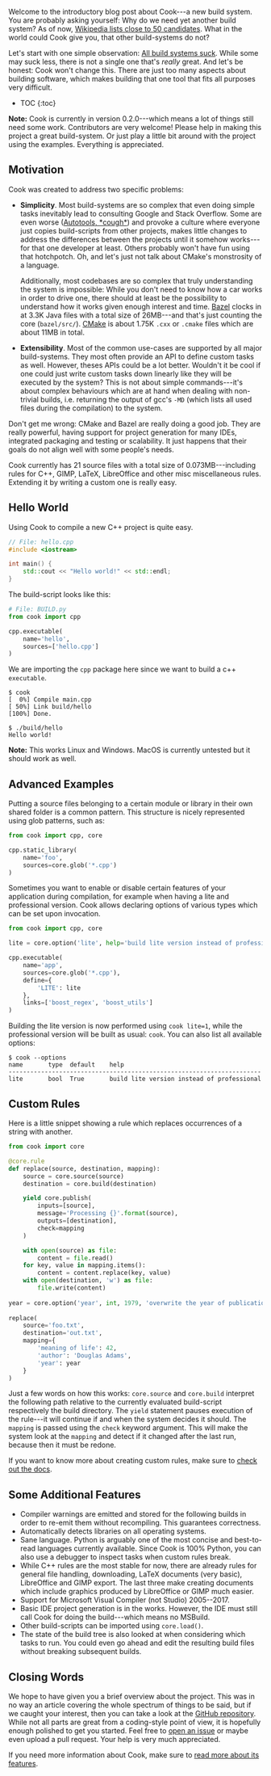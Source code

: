 Welcome to the introductory blog post about Cook---a new build system. You are 
probably asking yourself: Why do we need yet another build system? As of now,
[Wikipedia lists close to 50 candidates](https://en.wikipedia.org/wiki/List_of_build_automation_software).
What in the world could Cook give you, that other build-systems do not?

Let's start with one simple observation: [All build systems suck](http://msoucy.me/seminars/bss/#(1)). 
While some may suck less, there is not a single one that's *really* great. And
let's be honest: Cook won't change this. There are just too many aspects about
building software, which makes building that one tool that fits
all purposes very difficult.

* TOC
{:toc}

**Note:** Cook is currently in version 0.2.0---which means a lot of things 
still need some work. Contributors are very welcome! Please help in making this
project a great build-system. Or just play a little bit around with the project
using the examples. Everything is appreciated.


## Motivation

Cook was created to address two specific problems:

- **Simplicity**. Most build-systems are so complex that even doing simple
  tasks inevitably lead to consulting Google and Stack Overflow. Some are even
  worse ([Autotools, \*cough\*](http://voices.canonical.com/jussi.pakkanen/2011/09/13/autotools/))
  and provoke a culture where everyone just copies build-scripts from other
  projects, makes little changes to address the differences between the projects
  until it somehow works---for that one developer at least. Others probably
  won't have fun using that hotchpotch. Oh, and let's just not talk about 
  CMake's monstrosity of a language.
  
  Additionally, most codebases are so
  complex that truly understanding the system is impossible: While you don't
  need to know how a car works in order to drive one, there should at least be 
  the possibility to understand how it works given enough interest and time.
  [Bazel](https://bazel.build/) clocks in at 3.3K Java files with a total size 
  of 26MB---and that's just counting the core (`bazel/src/`). 
  [CMake](https://cmake.org/) is about 1.75K `.cxx` or `.cmake` files which are
  about 11MB in total.
- **Extensibility**. Most of the common use-cases are supported by all major
  build-systems. They most often provide an API to define custom tasks as well.
  However, theses APIs could be a lot better. Wouldn't it be cool if one could
  just write custom tasks down linearly like they will be executed by the
  system? This is not about simple commands---it's about complex behaviours 
  which are at hand when dealing with non-trivial builds, i.e. returning the
  output of gcc's `-MD` (which lists all used files during the compilation) to
  the system.

Don't get me wrong: CMake and Bazel are really doing a good job. They are 
really powerful, having support for project generation for many IDEs, 
integrated packaging and testing or scalability. It just happens that their 
goals do not align well with some people's needs.

Cook currently has 21 source files with a total size of 0.073MB---including 
rules for C++, GIMP, LaTeX, LibreOffice and other misc miscellaneous rules. 
Extending it by writing a custom one is really easy.
  

## Hello World

Using Cook to compile a new C++ project is quite easy.

```c++
// File: hello.cpp
#include <iostream>

int main() {
    std::cout << "Hello world!" << std::endl;
}
```

The build-script looks like this:

```python
# File: BUILD.py
from cook import cpp

cpp.executable(
    name='hello',
    sources=['hello.cpp']
)
```

We are importing the `cpp` package here since we want to build a c++ 
`executable`.

```
$ cook
[  0%] Compile main.cpp
[ 50%] Link build/hello
[100%] Done.

$ ./build/hello
Hello world!
```

**Note:** This works Linux and Windows. MacOS is currently
untested but it should work as well.


## Advanced Examples

Putting a source files belonging to a certain module or library in their own
shared folder is a common pattern. This structure is nicely represented using
glob patterns, such as:

```python
from cook import cpp, core

cpp.static_library(
    name='foo',
    sources=core.glob('*.cpp')
)
```

Sometimes you want to enable or disable certain features of your application 
during compilation, for example when having a lite and professional version.
Cook allows declaring options of various types which can be set upon 
invocation.

```python
from cook import cpp, core

lite = core.option('lite', help='build lite version instead of professional')

cpp.executable(
    name='app',
    sources=core.glob('*.cpp'),
    define={
        'LITE': lite
    },
    links=['boost_regex', 'boost_utils']
)
```

Building the lite version is now performed using `cook lite=1`, while the 
professional version will be built as usual: `cook`. You can also list all
available options:

```
$ cook --options
name       type  default    help                
----------------------------------------------------------------------
lite       bool  True       build lite version instead of professional
```


## Custom Rules

Here is a little snippet showing a rule which replaces occurrences of a string 
with another.

```python
from cook import core

@core.rule
def replace(source, destination, mapping):
    source = core.source(source)
    destination = core.build(destination)

    yield core.publish(
        inputs=[source],
        message='Processing {}'.format(source),
        outputs=[destination],
        check=mapping
    )

    with open(source) as file:
        content = file.read()
    for key, value in mapping.items():
        content = content.replace(key, value)
    with open(destination, 'w') as file:
        file.write(content)
        
year = core.option('year', int, 1979, 'overwrite the year of publication')
        
replace(
    source='foo.txt',
    destination='out.txt',
    mapping={
        'meaning of life': 42,
        'author': 'Douglas Adams',
        'year': year
    }
)
```

Just a few words on how this works: `core.source` and `core.build` interpret
the following path relative to the currently evaluated build-script 
respectively the build directory. The `yield` statement pauses execution of the
rule---it will continue if and when the system decides it should. The `mapping`
is passed using the `check` keyword argument. This will make the system look at
the `mapping` and detect if it changed after the last run, because then it must 
be redone.

If you want to know more about creating custom rules, make sure to 
[check out the docs](/docs/custom-rules/).


## Some Additional Features

- Compiler warnings are emitted and stored for the following builds in order
  to re-emit them without recompiling. This guarantees correctness.
- Automatically detects libraries on all operating systems.
- Sane language. Python is arguably one of the most concise and best-to-read 
  languages currently available. Since Cook is 100% Python, you can also use
  a debugger to inspect tasks when custom rules break.  
- While C++ rules are the most stable for now, there are already rules for 
  general file handling, downloading, LaTeX documents (very basic), LibreOffice
  and GIMP export. The last three make creating documents which include 
  graphics produced by LibreOffice or GIMP much easier.
- Support for Microsoft Visual Compiler (not Studio) 2005--2017.
- Basic IDE project generation is in the works. However, the IDE must still 
  call Cook for doing the build---which means no MSBuild.
- Other build-scripts can be imported using `core.load()`.
- The state of the build tree is also looked at when considering which tasks to
  run. You could even go ahead and edit the resulting build files without 
  breaking subsequent builds.


## Closing Words

We hope to have given you a brief overview about the project. This was in no 
way an article covering the whole spectrum of things to be said, but if we 
caught your interest, then you can take a look at the 
[GitHub repository](https://github.com/jachris/cook). While not all parts are
great from a coding-style point of view, it is hopefully enough polished to get
you started. Feel free to 
[open an issue](https://github.com/jachris/cook/issues) or maybe even upload a 
pull request. Your help is very much appreciated.

If you need more information about Cook, make sure to [read more about its 
features](/docs/features/).
